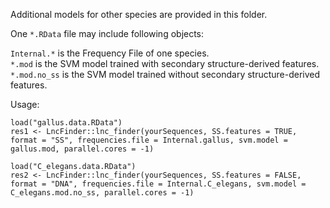 Additional models for other species are provided in this folder. 
  
One `*.RData` file may include following objects:  

`Internal.*` is the Frequency File of one species.  
`*.mod` is the SVM model trained with secondary structure-derived features.  
`*.mod.no_ss` is the SVM model trained without secondary structure-derived features.   
  
  
Usage:  
  
```
load("gallus.data.RData")  
res1 <- LncFinder::lnc_finder(yourSequences, SS.features = TRUE, format = "SS", frequencies.file = Internal.gallus, svm.model = gallus.mod, parallel.cores = -1)  

load("C_elegans.data.RData")
res2 <- LncFinder::lnc_finder(yourSequences, SS.features = FALSE, format = "DNA", frequencies.file = Internal.C_elegans, svm.model = C_elegans.mod.no_ss, parallel.cores = -1)
```
